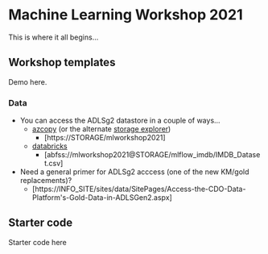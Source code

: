 # Machine Learning Workshop 2021

This is where it all begins...

## Workshop templates

Demo here.

### Data

- You can access the ADLSg2 datastore in a couple of ways...
    - [azcopy](chttps://wiki.SERVICE_SITE/x/BAaPW) 
      (or the alternate [storage explorer](https://wiki.SERVICE_SITE/x/oAePW))
      - [https://STORAGE/mlworkshop2021]
    - [databricks](y) 
      - [abfss://mlworkshop2021@STORAGE/mlflow_imdb/IMDB_Dataset.csv]
- Need a general primer for ADLSg2 acccess (one of the new KM/gold replacements)?
    - [https://INFO_SITE/sites/data/SitePages/Access-the-CDO-Data-Platform's-Gold-Data-in-ADLSGen2.aspx]

## Starter code

Starter code here

